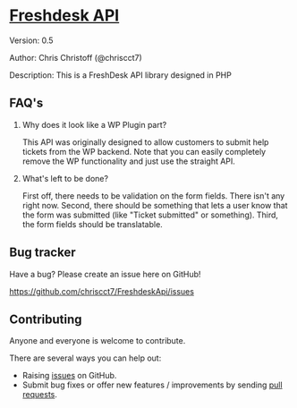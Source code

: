 # [Freshdesk API](https://github.com/chriscct7/FreshdeskApi) 

Version: 0.5

Author: Chris Christoff (@chriscct7)

Description: This is a FreshDesk API library designed in PHP

FAQ's
-----------

1. Why does it look like a WP Plugin part?

	This API was originally designed to allow customers to submit help tickets from the WP backend.
	Note that you can easily completely remove the WP functionality and just use the straight API.

2. What's left to be done?

	First off, there needs to be validation on the form fields. There isn't any right now.
	Second, there should be something that lets a user know that the form was submitted (like "Ticket submitted" or something).
	Third, the form fields should be translatable.

Bug tracker
-----------

Have a bug? Please create an issue here on GitHub!

https://github.com/chriscct7/FreshdeskApi/issues

Contributing
------------

Anyone and everyone is welcome to contribute.

There are several ways you can help out:

* Raising [issues](https://github.com/chriscct7/FreshdeskApi/issues) on GitHub.
* Submit bug fixes or offer new features / improvements by sending [pull requests](http://help.github.com/send-pull-requests/).
